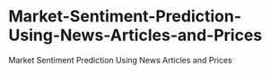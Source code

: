 # Market-Sentiment-Prediction-Using-News-Articles-and-Prices
Market Sentiment Prediction Using News Articles and Prices
